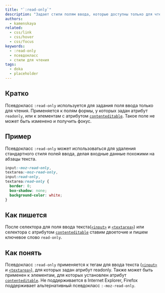 ```yaml
---
title: "`:read-only`"
description: "Задает стили полям ввода, которые доступны только для чтения."
authors:
  - kamenskaya
related:
  - css/link
  - css/hover
  - css/focus
keywords:
  - :read-only
  - псевдокласс
  - стили для чтения
tags:
  - doka
  - placeholder
---
```



## Кратко

Псевдокласс `:read-only` используется для задания поля ввода только для чтения. Применяется к полям формы, у которых задан атрибут `readonly`, или к элементам с атрибутом [`contenteditable`](/html/global-attrs/). Такое поле не может быть изменено и получить фокус.

## Пример

Псевдокласс `:read-only` может использоваться для удаления стандартного стиля полей ввода, делая входные данные похожими на абзацы текста.

```css
input:-moz-read-only,
textarea:-moz-read-only,
input:read-only,
textarea:read-only {
  border: 0;
  box-shadow: none;
  background-color: white;
}
```

## Как пишется

После селектора для поля ввода текста([`<input>`](/html/input/) и [`<textarea>`](/html/textarea/)) или селектора с атрибутом [`contenteditable`](/html/global-attrs/) ставим двоеточие и пишем ключевое слово `read-only`.

## Как понять

Псевдокласс `:read-only` применяется к тегам для ввода текста ([`<input>`](/html/input/) и [`<textarea>`](/html/textarea/)), для которых задан атрибут readonly. Также может быть применен к элементам, для которых установлен атрибут [`contenteditable`](/html/global-attrs/). Не поддерживается в Internet Explorer, Firefox поддерживает альтернативный псевдокласс `:-moz-read-only`.

